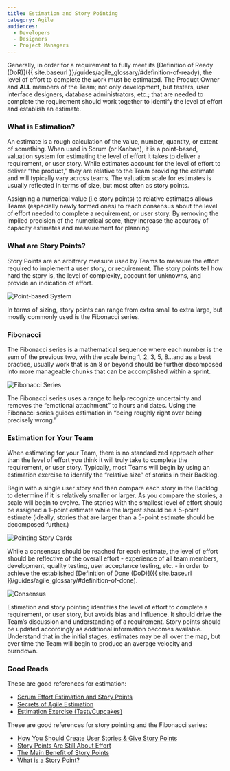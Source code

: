 ```yaml
---
title: Estimation and Story Pointing
category: Agile
audiences:
  - Developers
  - Designers
  - Project Managers
---
```


Generally, in order for a requirement to fully meet its [Definition of Ready (DoR)]({{ site.baseurl }}/guides/agile_glossary/#definition-of-ready), the level of effort to complete the work must be estimated. The Product Owner and **ALL** members of the Team; not only development, but testers, user interface designers, database administrators, etc.; that are needed to complete the requirement should work together to identify the level of effort and establish an estimate.

### What is Estimation?
An estimate is a rough calculation of the value, number, quantity, or extent of something. When used in Scrum (or Kanban), it is a point-based, valuation system for estimating the level of effort it takes to deliver a requirement, or user story. While estimates account for the level of effort to deliver “the product,” they are relative to the Team providing the estimate and will typically vary across teams. The valuation scale for estimates is usually reflected in terms of size, but most often as story points.

Assigning a numerical value (i.e story points) to relative estimates allows Teams (especially newly formed ones) to reach consensus about the level of effort needed to complete a requirement, or user story. By removing the implied precision of the numerical score, they increase the accuracy of capacity estimates and measurement for planning.

### What are Story Points?
Story Points are an arbitrary measure used by Teams to measure the effort required to implement a user story, or requirement. The story points tell how hard the story is, the level of complexity, account for unknowns, and provide an indication of effort.

<img src="{{ site.baseurl }}/img/guides/maxresdefault_ed.png"
  alt="Point-based System"
  class="guide-image guide-image-half">

In terms of sizing, story points can range from extra small to extra large, but mostly commonly used is the Fibonacci series.

### Fibonacci
The Fibonacci series is a mathematical sequence where each number is the sum of the previous two, with the scale being 1, 2, 3, 5, 8…and as a best practice, usually work that is an 8 or beyond should be further decomposed into more manageable chunks that can be accomplished within a sprint.

<img src="{{ site.baseurl }}/img/guides/Fibonacci_Sequence_1.jpg"
  alt="Fibonacci Series"
  class="guide-image guide-image-half">

The Fibonacci series uses a range to help recognize uncertainty and removes the “emotional attachment” to hours and dates. Using the Fibonacci series guides estimation in “being roughly right over being precisely wrong.”

### Estimation for Your Team
When estimating for your Team, there is no standardized approach other than the level of effort you think it will truly take to complete the requirement, or user story. Typically, most Teams will begin by using an estimation exercise to identify the “relative size” of stories in their Backlog. 

Begin with a single user story and then compare each story in the Backlog to determine if it is relatively smaller or larger. As you compare the stories, a scale will begin to evolve. The stories with the smallest level of effort should be assigned a 1-point estimate while the largest should be a 5-point estimate (ideally, stories that are larger than a 5-point estimate should be decomposed further.) 

<img src="{{ site.baseurl }}/img/guides/Klimov_FIGURE.png"
  alt="Pointing Story Cards"
  class="guide-image guide-image-half">

While a consensus should be reached for each estimate, the level of effort should be reflective of the overall effort - experience of all team members, development, quality testing, user acceptance testing, etc. - in order to achieve the established [Definition of Done (DoD)]({{ site.baseurl }}/guides/agile_glossary/#definition-of-done).

<img src="{{ site.baseurl }}/img/guides/communities_consensus.png"
  alt="Consensus"
  class="guide-image">

Estimation and story pointing identifies the level of effort to complete a requirement, or user story, but avoids bias and influence. It should drive the Team’s discussion and understanding of a requirement. Story points should be updated accordingly as additional information becomes available. Understand that in the initial stages, estimates may be all over the map, but over time the Team will begin to produce an average velocity and burndown.

### Good Reads
These are good references for estimation:
* [Scrum Effort Estimation and Story Points](http://scrummethodology.com/scrum-effort-estimation-and-story-points/)
* [Secrets of Agile Estimation](https://www.atlassian.com/agile/estimation)
* [Estimation Exercise (TastyCupcakes)](http://tastycupcakes.org/tag/estimation/)

These are good references for story pointing and the Fibonacci series:
* [How You Should Create User Stories & Give Story Points](https://hackernoon.com/following-agile-this-is-how-you-should-create-user-stories-and-give-story-points-bdffba0cfe5a#.1qcc949on)
* [Story Points Are Still About Effort](https://www.mountaingoatsoftware.com/blog/story-points-are-still-about-effort)
* [The Main Benefit of Story Points](https://www.mountaingoatsoftware.com/blog/the-main-benefit-of-story-points)
* [What is a Story Point?](https://agilefaq.wordpress.com/2007/11/13/what-is-a-story-point/)
